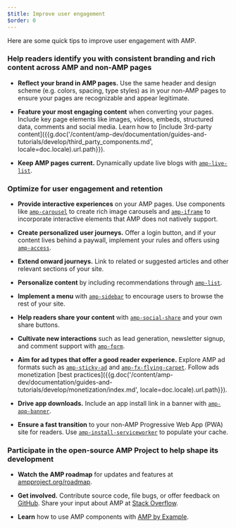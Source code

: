 ```yaml
---
$title: Improve user engagement
$order: 0
---
```

Here are some quick tips to improve user engagement with AMP.

### Help readers identify you with consistent branding and rich content across AMP and non-AMP pages

- **Reflect your brand in AMP pages.** Use the same header and design scheme (e.g. colors, spacing, type styles) as in your non-AMP pages to ensure your pages are recognizable and appear legitimate.

- **Feature your most engaging content** when converting your pages. Include key page elements like images, videos, embeds, structured data, comments and social media. Learn how to [include 3rd-party content]({{g.doc('/content/amp-dev/documentation/guides-and-tutorials/develop/third_party_components.md', locale=doc.locale).url.path}}).

- **Keep AMP pages current.** Dynamically update live blogs with [`amp-live-list`](/docs/reference/components/amp-live-list.html).

### Optimize for user engagement and retention

- **Provide interactive experiences** on your AMP pages. Use components like [`amp-carousel`](/docs/reference/components/amp-carousel.html) to create rich image carousels and [`amp-iframe`](/docs/reference/components/amp-iframe.html) to
incorporate interactive elements that AMP does not natively support.

- **Create personalized user journeys.** Offer a login button, and if your content
lives behind a paywall, implement your rules and offers using [`amp-access`](/docs/reference/components/amp-access.html).

- **Extend onward journeys.** Link to related or suggested articles and other
relevant sections of your site.

- **Personalize content** by including recommendations through [`amp-list`](/docs/reference/components/amp-list.html).

- **Implement a menu** with [`amp-sidebar`](/docs/reference/components/amp-sidebar.html) to encourage users to browse the rest
of your site.

- **Help readers share your content** with [`amp-social-share`](/docs/reference/components/amp-social-share.html) and your
own share buttons.

- **Cultivate new interactions** such as lead generation, newsletter signup, and
comment support with [`amp-form`](/docs/reference/components/amp-form.html).

- **Aim for ad types that offer a good reader experience.** Explore AMP ad
formats such as [`amp-sticky-ad`](/docs/reference/components/amp-sticky-ad.html) and [`amp-fx-flying-carpet`](/docs/reference/components/amp-fx-flying-carpet.html). Follow ads
monetization [best practices]({{g.doc('/content/amp-dev/documentation/guides-and-tutorials/develop/monetization/index.md', locale=doc.locale).url.path}}).

- **Drive app downloads.** Include an app install link in a banner with
[`amp-app-banner`](/docs/reference/components/amp-app-banner.html).

- **Ensure a fast transition** to your non-AMP Progressive Web App (PWA) site for
readers. Use [`amp-install-serviceworker`](/docs/reference/components/amp-install-serviceworker.html) to populate your cache.

### Participate in the open-source AMP Project to help shape its development

- **Watch the AMP roadmap** for updates and features at [ampproject.org/roadmap](/roadmap).

- **Get involved.** Contribute source code, file bugs, or offer feedback
on [GitHub](https://github.com/ampproject/amphtml/blob/master/CONTRIBUTING.md). Share your input about AMP at [Stack Overflow](https://stackoverflow.com/questions/tagged/amp-html).

- **Learn** how to use AMP components with [AMP by Example](https://ampbyexample.com/).
